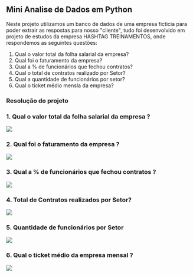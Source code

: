 ## Mini Analise de Dados em Python

Neste projeto utilizamos um banco de dados de uma empresa ficticia para poder extrair as respostas para nosso "cliente", tudo foi desenvolvido em projeto de estudos da empresa HASHTAG TREINAMENTOS, onde respondemos as seguintes questões:<br>
<ol>
  <li> Qual o valor total da folha salarial da empresa?</li>
  <li> Qual foi o faturamento da empresa?</li>
  <li> Qual a % de funcionários que fechou contratos?</li>
  <li> Qual o total de contratos realizado por Setor?</li>
  <li> Qual a quantidade de funcionários por setor?</li>
  <li> Qual o ticket médio mensla da empresa?</li>
</ol>

### Resolução do projeto

### 1. Qual o valor total da folha salarial da empresa ?
<div>
  <img src="https://cdn.discordapp.com/attachments/1037246336669601812/1302979789031997520/image.png?ex=672a15fd&is=6728c47d&hm=57c193fcdc26b8d7921dd541ce935c4b84ae57666222aa32d9de34d2ae7876aa&">
</div>

### 2. Qual foi o faturamento da empresa ?
<div>
  <img src="https://cdn.discordapp.com/attachments/1037246336669601812/1302994011841368137/image.png?ex=672a233c&is=6728d1bc&hm=1d3362944605df39ef35102a6c7d330ca47eef3fcef9e8bbc96dda5f2a108646&">
</div>

### 3. Qual a % de funcionários que fechou contratos ?
<div>
  <img src="https://cdn.discordapp.com/attachments/1037246336669601812/1302994177344405545/image.png?ex=672a2364&is=6728d1e4&hm=cff986b017ce6c50d7fac63b981dd712259f291b6a5b2559c1c292f15d698c53&">
</div>

### 4. Total de Contratos realizados por Setor?
<div>
  <img src="https://cdn.discordapp.com/attachments/1037246336669601812/1302994177344405545/image.png?ex=672a2364&is=6728d1e4&hm=cff986b017ce6c50d7fac63b981dd712259f291b6a5b2559c1c292f15d698c53&">
</div>

### 5. Quantidade de funcionários por Setor
<div>
  <img src="https://cdn.discordapp.com/attachments/1037246336669601812/1302994890162176040/image.png?ex=672a240e&is=6728d28e&hm=1e664b25d8248de1f53d69f71a3b35db15a8a3719c1941045651621489925496&">
</div>

### 6. Qual o ticket médio da empresa mensal ?
<div>
  <img src="https://cdn.discordapp.com/attachments/1037246336669601812/1302995282728063046/image.png?ex=672a246b&is=6728d2eb&hm=62c28b13ad07b1b1acbd5e72c0b5b5d1382facc4b9d13c3262929b1da08b447a&">
</div>
